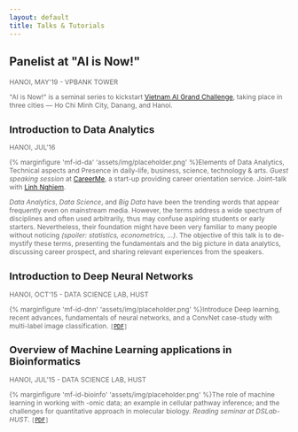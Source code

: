 ```yaml
---
layout: default
title: Talks & Tutorials
---
```

<h2 class="content-listing-header sans" style="color: #222">Panelist at "AI is Now!"</h2>
<span style="font-size: 12px; color: #666">HANOI, MAY'19 - VPBANK TOWER

"AI is Now!" is a seminal series to kickstart [Vietnam AI Grand Challenge](//www.aigrandchallenge.com/), taking place in three cities — Ho Chi Minh City, Danang, and Hanoi.

<h2 class="content-listing-header sans" style="color: #222">Introduction to Data Analytics</h2>
<span style="font-size: 12px; color: #666">HANOI, JUL'16

{% marginfigure 'mf-id-da' 'assets/img/placeholder.png' %}Elements of Data Analytics, Technical aspects and Presence in daily-life, business, science, technology & arts. 
*Guest speaking session* at [CareerMe](http://mycareerme.com/recap-hoi-thao-data-analytics/), a start-up providing career orientation service. Joint-talk with [Linh Nghiem](https://www.linkedin.com/in/linhnghiem).

<i>Data Analytics</i>, <i>Data Science</i>, and <i>Big Data</i> have been the trending words that appear frequently even on mainstream media. However, the terms address a wide spectrum of disciplines and often used arbitrarily, thus may confuse aspiring students or early starters. Nevertheless, their foundation might have been very familiar to many people without noticing <i>(spoiler: statistics, econometrics, ...)</i>. The objective of this talk is to de-mystify these terms, presenting the fundamentals and the big picture in data analytics, discussing career prospect, and sharing relevant experiences from the speakers.

<h2 class="content-listing-header sans" style="color: #222">Introduction to Deep Neural Networks</h2>
<span style="font-size: 12px; color: #666">HANOI, OCT'15 - DATA SCIENCE LAB, HUST


{% marginfigure 'mf-id-dnn' 'assets/img/placeholder.png' %}Introduce Deep learning, recent advances, fundamentals of neural networks, and a ConvNet case-study with multi-label image classification.
`[`[`PDF`](https://1drv.ms/b/s!ApOZHae4ogqZ3Uyd2rpWo3g-4xYA)`]` 

<h2 class="content-listing-header sans" style="color: #222">Overview of Machine Learning applications in  Bioinformatics</h2>
<span style="font-size: 12px; color: #666">HANOI, JUL'15 - DATA SCIENCE LAB, HUST

{% marginfigure 'mf-id-bioinfo' 'assets/img/placeholder.png' %}The role of machine learning in working with -omic data; an example in cellular pathway inference; and the challenges for quantitative approach in molecular biology.
*Reading seminar at DSLab-HUST*. 
`[`[`PDF`](https://1drv.ms/b/s!ApOZHae4ogqZgx1UBrQ_1zax090-)`]`



